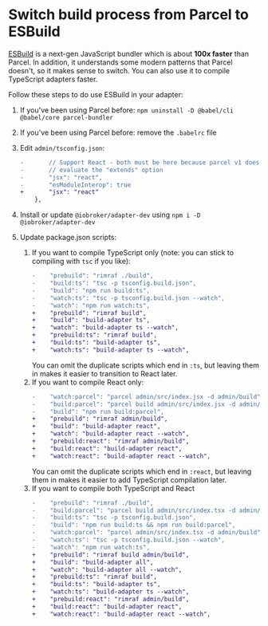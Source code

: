 # Switch build process from Parcel to ESBuild

[ESBuild](https://github.com/evanw/esbuild) is a next-gen JavaScript bundler which is about **100x faster** than Parcel. In addition, it understands some modern patterns that Parcel doesn't, so it makes sense to switch.
You can also use it to compile TypeScript adapters faster.

Follow these steps to do use ESBuild in your adapter:

1. If you've been using Parcel before: `npm uninstall -D @babel/cli @babel/core parcel-bundler`
1. If you've been using Parcel before: remove the `.babelrc` file
1. Edit `admin/tsconfig.json`:
    ```diff
    -		// Support React - both must be here because parcel v1 does not
    -		// evaluate the "extends" option
    -		"jsx": "react",
    -		"esModuleInterop": true
    +		"jsx": "react"
    	},
    ```
1. Install or update `@iobroker/adapter-dev` using `npm i -D @iobroker/adapter-dev`

1. Update package.json scripts:
    1. If you want to compile TypeScript only (note: you can stick to compiling with `tsc` if you like):
        ```diff
        -    "prebuild": "rimraf ./build",
        -    "build:ts": "tsc -p tsconfig.build.json",
        -    "build": "npm run build:ts",
        -    "watch:ts": "tsc -p tsconfig.build.json --watch",
        -    "watch": "npm run watch:ts",
        +    "prebuild": "rimraf build",
        +    "build": "build-adapter ts",
        +    "watch": "build-adapter ts --watch",
        +    "prebuild:ts": "rimraf build",
        +    "build:ts": "build-adapter ts",
        +    "watch:ts": "build-adapter ts --watch",
        ```
        You can omit the duplicate scripts which end in `:ts`, but leaving them in makes it easier to transition to React later.
    1. If you want to compile React only:
        ```diff
        -    "watch:parcel": "parcel admin/src/index.jsx -d admin/build",
        -    "build:parcel": "parcel build admin/src/index.jsx -d admin/build",
        -    "build": "npm run build:parcel",
        +    "prebuild": "rimraf admin/build",
        +    "build": "build-adapter react",
        +    "watch": "build-adapter react --watch",
        +    "prebuild:react": "rimraf admin/build",
        +    "build:react": "build-adapter react",
        +    "watch:react": "build-adapter react --watch",
        ```
        You can omit the duplicate scripts which end in `:react`, but leaving them in makes it easier to add TypeScript compilation later.
    1. If you want to compile both TypeScript and React
        ```diff
        -    "prebuild": "rimraf ./build",
        -    "build:parcel": "parcel build admin/src/index.tsx -d admin/build",
        -    "build:ts": "tsc -p tsconfig.build.json",
        -    "build": "npm run build:ts && npm run build:parcel",
        -    "watch:parcel": "parcel admin/src/index.tsx -d admin/build",
        -    "watch:ts": "tsc -p tsconfig.build.json --watch",
        -    "watch": "npm run watch:ts",
        +    "prebuild": "rimraf build admin/build",
        +    "build": "build-adapter all",
        +    "watch": "build-adapter all --watch",
        +    "prebuild:ts": "rimraf build",
        +    "build:ts": "build-adapter ts",
        +    "watch:ts": "build-adapter ts --watch",
        +    "prebuild:react": "rimraf admin/build",
        +    "build:react": "build-adapter react",
        +    "watch:react": "build-adapter react --watch",
        ```
